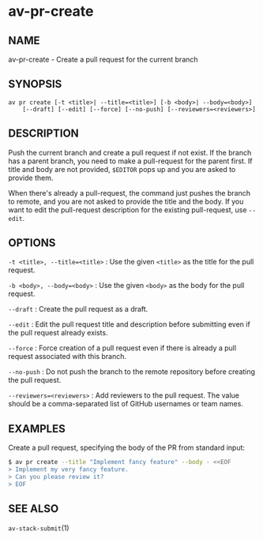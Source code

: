 # av-pr-create

## NAME

av-pr-create - Create a pull request for the current branch

## SYNOPSIS

```synopsis
av pr create [-t <title>| --title=<title>] [-b <body>| --body=<body>]
    [--draft] [--edit] [--force] [--no-push] [--reviewers=<reviewers>]
```

## DESCRIPTION

Push the current branch and create a pull request if not exist. If the branch
has a parent branch, you need to make a pull-request for the parent first. If
title and body are not provided, `$EDITOR` pops up and you are asked to provide
them.

When there's already a pull-request, the command just pushes the branch to
remote, and you are not asked to provide the title and the body. If you want to
edit the pull-request description for the existing pull-request, use `--edit`.

## OPTIONS

`-t <title>, --title=<title>`
: Use the given `<title>` as the title for the pull request.

`-b <body>, --body=<body>`
: Use the given `<body>` as the body for the pull request.

`--draft`
: Create the pull request as a draft.

`--edit`
: Edit the pull request title and description before submitting even if the
  pull request already exists.

`--force`
: Force creation of a pull request even if there is already a pull request
  associated with this branch.

`--no-push`
: Do not push the branch to the remote repository before creating the pull
  request.

`--reviewers=<reviewers>`
: Add reviewers to the pull request. The value should be a comma-separated list
  of GitHub usernames or team names.

## EXAMPLES

Create a pull request, specifying the body of the PR from standard input:

```bash
$ av pr create --title "Implement fancy feature" --body - <<EOF
> Implement my very fancy feature.
> Can you please review it?
> EOF
```

## SEE ALSO

`av-stack-submit`(1)

